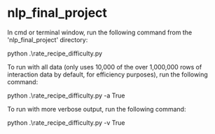 # nlp_final_project

In cmd or terminal window, run the following command from the 'nlp_final_project' directory:

  python .\rate_recipe_difficulty.py

To run with all data (only uses 10,000 of the over 1,000,000 rows of interaction data by default, for efficiency purposes), run the following command:

  python .\rate_recipe_difficulty.py -a True

To run with more verbose output, run the following command:

  python .\rate_recipe_difficulty.py -v True